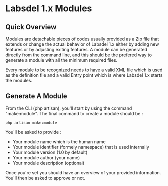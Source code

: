 # Labsdel 1.x Modules

## Quick Overview

Modules are detachable pieces of codes usually provided as a Zip file that extends or change the actual behavior of Labsdel 1.x either by adding new features or by adjusting exiting features.
A module can be generated directly from the command line, and this should be the prefered way to generate a module with all the minimum required files. 

Every module to be recognized needs to have a valid XML file which is used as the definition file and a valid Entry point which is where Labsdel 1.x starts the modules. 

## Generate A Module

From the CLI (php artisan), you'll start by using the command "make:module". The final command to create a module should be : 

```CLI
php artisan make:module
```

You'll be asked to provide :
- Your module name which is the human name
- Your module identifier (formely namespace) that is used internally
- Your module version (1.0 by default)
- Your module author (your name)
- Your module description (optional)

Once you're set you should have an overview of your provided information. You'll then be asked to approve or not.
